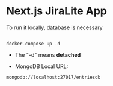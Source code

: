 # Next.js JiraLite App

To run it locally, database is necessary

```

docker-compose up -d
```

- The "-d" means **detached**

- MongoDB Local URL:

```
mongodb://localhost:27017/entriesdb
```
